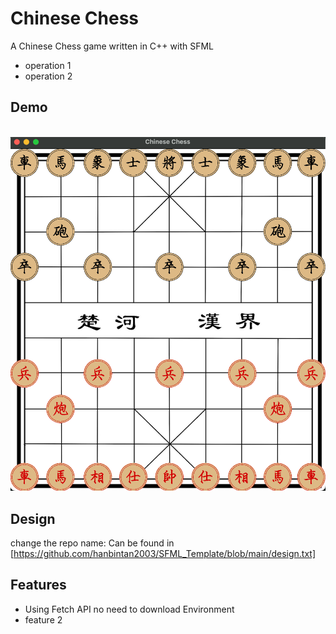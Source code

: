 
# Chinese Chess
A Chinese Chess game written in C++ with SFML

* operation 1
* operation 2


## Demo
<br>
<img src="assets/demo.png"  alt="Demo"/>

## Design
change the repo name:
Can be found in [https://github.com/hanbintan2003/SFML_Template/blob/main/design.txt]


## Features

- Using Fetch API no need to download Environment
- feature 2
